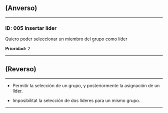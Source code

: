 ## (Anverso)

---

### **ID:** 005 **Insertar líder**

Quiero poder seleccionar un miembro del grupo como líder

**Prioridad:** 2

---

## (Reverso)

---

* Permitir la selección de un grupo, y posteriormente la asignación de un líder.

* Imposibilitat la selección de dos líderes para un mismo grupo.

---
